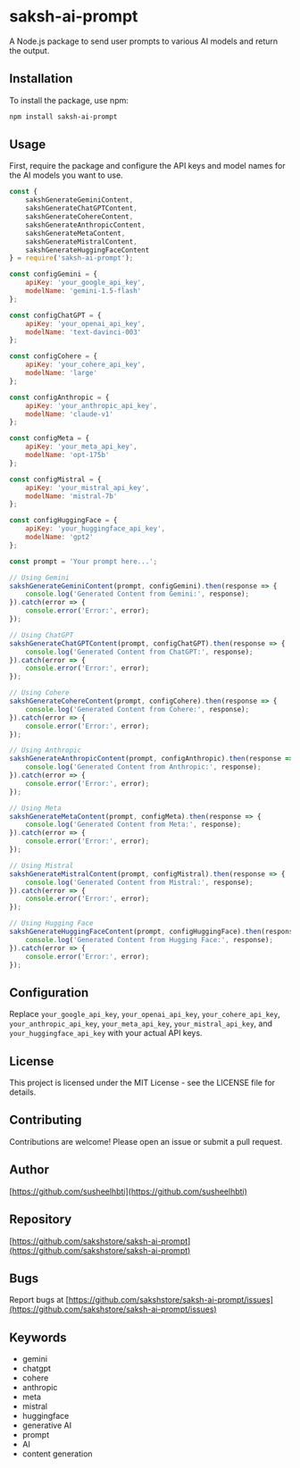 # saksh-ai-prompt

A Node.js package to send user prompts to various AI models and return the output.

## Installation

To install the package, use npm:

```bash
npm install saksh-ai-prompt
```

## Usage

First, require the package and configure the API keys and model names for the AI models you want to use.

```javascript
const {
    sakshGenerateGeminiContent,
    sakshGenerateChatGPTContent,
    sakshGenerateCohereContent,
    sakshGenerateAnthropicContent,
    sakshGenerateMetaContent,
    sakshGenerateMistralContent,
    sakshGenerateHuggingFaceContent
} = require('saksh-ai-prompt');

const configGemini = {
    apiKey: 'your_google_api_key',
    modelName: 'gemini-1.5-flash'
};

const configChatGPT = {
    apiKey: 'your_openai_api_key',
    modelName: 'text-davinci-003'
};

const configCohere = {
    apiKey: 'your_cohere_api_key',
    modelName: 'large'
};

const configAnthropic = {
    apiKey: 'your_anthropic_api_key',
    modelName: 'claude-v1'
};

const configMeta = {
    apiKey: 'your_meta_api_key',
    modelName: 'opt-175b'
};

const configMistral = {
    apiKey: 'your_mistral_api_key',
    modelName: 'mistral-7b'
};

const configHuggingFace = {
    apiKey: 'your_huggingface_api_key',
    modelName: 'gpt2'
};

const prompt = 'Your prompt here...';

// Using Gemini
sakshGenerateGeminiContent(prompt, configGemini).then(response => {
    console.log('Generated Content from Gemini:', response);
}).catch(error => {
    console.error('Error:', error);
});

// Using ChatGPT
sakshGenerateChatGPTContent(prompt, configChatGPT).then(response => {
    console.log('Generated Content from ChatGPT:', response);
}).catch(error => {
    console.error('Error:', error);
});

// Using Cohere
sakshGenerateCohereContent(prompt, configCohere).then(response => {
    console.log('Generated Content from Cohere:', response);
}).catch(error => {
    console.error('Error:', error);
});

// Using Anthropic
sakshGenerateAnthropicContent(prompt, configAnthropic).then(response => {
    console.log('Generated Content from Anthropic:', response);
}).catch(error => {
    console.error('Error:', error);
});

// Using Meta
sakshGenerateMetaContent(prompt, configMeta).then(response => {
    console.log('Generated Content from Meta:', response);
}).catch(error => {
    console.error('Error:', error);
});

// Using Mistral
sakshGenerateMistralContent(prompt, configMistral).then(response => {
    console.log('Generated Content from Mistral:', response);
}).catch(error => {
    console.error('Error:', error);
});

// Using Hugging Face
sakshGenerateHuggingFaceContent(prompt, configHuggingFace).then(response => {
    console.log('Generated Content from Hugging Face:', response);
}).catch(error => {
    console.error('Error:', error);
});
```

## Configuration

Replace `your_google_api_key`, `your_openai_api_key`, `your_cohere_api_key`, `your_anthropic_api_key`, `your_meta_api_key`, `your_mistral_api_key`, and `your_huggingface_api_key` with your actual API keys.

## License

This project is licensed under the MIT License - see the LICENSE file for details.

## Contributing

Contributions are welcome! Please open an issue or submit a pull request.

## Author

[https://github.com/susheelhbti](https://github.com/susheelhbti)

## Repository

[https://github.com/sakshstore/saksh-ai-prompt](https://github.com/sakshstore/saksh-ai-prompt)

## Bugs

Report bugs at [https://github.com/sakshstore/saksh-ai-prompt/issues](https://github.com/sakshstore/saksh-ai-prompt/issues)

## Keywords

- gemini
- chatgpt
- cohere
- anthropic
- meta
- mistral
- huggingface
- generative AI
- prompt
- AI
- content generation
